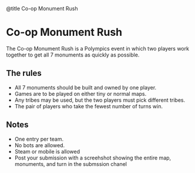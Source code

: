 @title Co-op Monument Rush

# Co-op Monument Rush

The Co-op Monument Rush is a Polympics event in which two players work together to get all 7 monuments as quickly as possible.

## The rules

- All 7 monuments should be built and owned by one player.
- Games are to be played on either tiny or normal maps.
- Any tribes may be used, but the two players must pick different tribes.
- The pair of players who take the fewest number of turns win.

## Notes

- One entry per team.
- No bots are allowed.
- Steam or mobile is allowed
- Post your submission with a screehshot showing the entire map, monuments, and turn in the submssion chanel 
